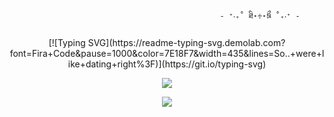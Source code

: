                                                    - ⁺‧₊˚ ཐི⋆♱⋆ཋྀ ˚₊‧⁺ - 
<p align="center">
  [![Typing SVG](https://readme-typing-svg.demolab.com?font=Fira+Code&pause=1000&color=7E18F7&width=435&lines=So..+were+like+dating+right%3F)](https://git.io/typing-svg)
</p>
<p align="center">
<img src="https://i.pinimg.com/736x/14/07/a1/1407a1f46e54b158399cc1bc0b16f960.jpg"/>
</p>
<p align="center"

![](https://komarev.com/ghpvc/?username=moonzydustt&color=a63337&label=☆+prof+views+)

